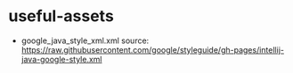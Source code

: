 # useful-assets

- google_java_style_xml.xml source: https://raw.githubusercontent.com/google/styleguide/gh-pages/intellij-java-google-style.xml